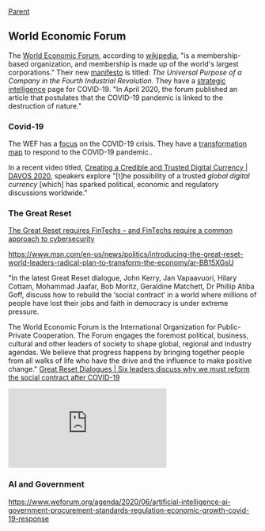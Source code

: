[Parent](#pages/blog/cv19/index)

## World Economic Forum

The [World Economic Forum](https://www.weforum.org/), according to
[wikipedia](https://en.wikipedia.org/wiki/World_Economic_Forum),
"is a membership-based organization, and membership is made up of the 
world's largest corporations."  Their new [manifesto](https://www.weforum.org/agenda/2019/12/davos-manifesto-2020-the-universal-purpose-of-a-company-in-the-fourth-industrial-revolution/) is titled: *The Universal 
Purpose of a Company in the Fourth Industrial Revolution.*  They have a 
[strategic intelligence](https://intelligence.weforum.org/topics/a1G0X000006O6EHUA0?tab=publications&type=Global+Issues) page for COVID-19.
"In April 2020, the forum published an article that postulates 
that the COVID-19 pandemic is linked to the destruction of nature."

### Covid-19

The WEF has a [focus](https://www.weforum.org/focus/coronavirus-covid-19) on the 
COVID-19 crisis. They have a 
[transformation map](https://intelligence.weforum.org/topics/a1G0X000006O6EHUA0?tab=publications&type=Global+Issues) to respond to the COVID-19 pandemic..



In a recent video titled, 
[Creating a Credible and Trusted Digital Currency | DAVOS 2020](https://www.youtube.com/watch?v=mzkU1RHovgQ), speakers explore "[t]he possibility of a trusted 
*global digital currency* [which] has sparked political, economic and 
regulatory discussions worldwide."


### The Great Reset

[The Great Reset requires FinTechs – and FinTechs require a common approach to cybersecurity](https://www.weforum.org/agenda/2020/07/great-reset-fintech-financial-technology-cybersecurity-controls-cyber-resilience-businesses-consumers/)

https://www.msn.com/en-us/news/politics/introducing-the-great-reset-world-leaders-radical-plan-to-transform-the-economy/ar-BB15XGsU


"In the latest Great Reset dialogue, John Kerry, Jan Vapaavuori, Hilary Cottam, 
Mohammad Jaafar, Bob Moritz, Geraldine Matchett, Dr Phillip Atiba Goff, 
discuss how to rebuild the ‘social contract’ in a world where millions of 
people have lost their jobs and faith in democracy is under extreme pressure.

The World Economic Forum is the International Organization for Public-Private 
Cooperation. The Forum engages the foremost political, business, cultural and 
other leaders of society to shape global, regional and industry agendas. We 
believe that progress happens by bringing together people from all walks of 
life who have the drive and the influence to make positive change."
[Great Reset Dialogues | Six leaders discuss why we must reform the social contract after COVID-19](https://www.youtube.com/watch?v=ddGQTcuV-eg)

<iframe width="320" height="160" src="https://www.youtube.com/embed/6bwJFeQqGMI" frameborder="0" allow="accelerometer; autoplay; encrypted-media; gyroscope; picture-in-picture" allowfullscreen></iframe>

### AI and Government

https://www.weforum.org/agenda/2020/06/artificial-intelligence-ai-government-procurement-standards-regulation-economic-growth-covid-19-response


